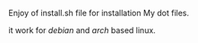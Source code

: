 Enjoy of install.sh file for installation My dot files.

it work for _debian_ and _arch_ based linux.
